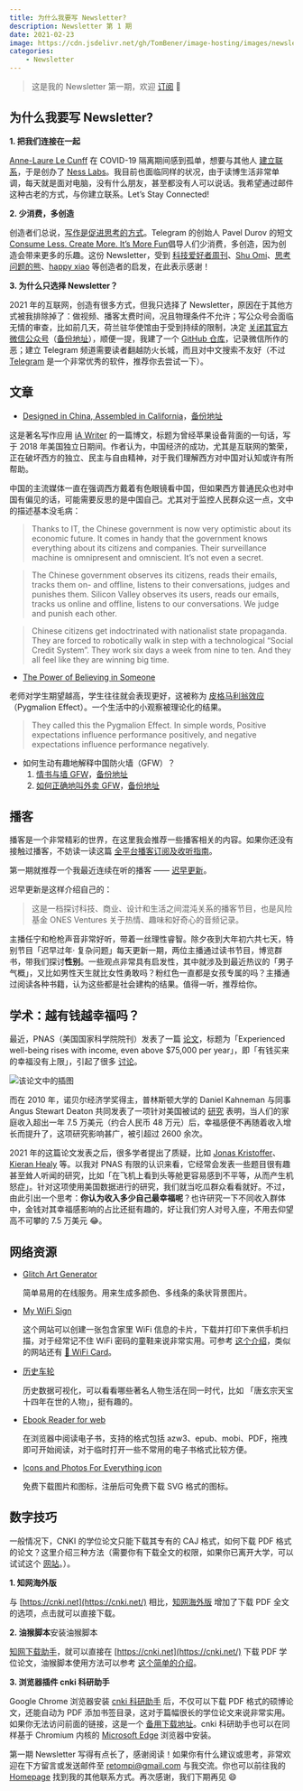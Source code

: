 ```yaml
---
title: 为什么我要写 Newsletter?
description: Newsletter 第 1 期
date: 2021-02-23
image: https://cdn.jsdelivr.net/gh/TomBener/image-hosting/images/newsletter-1-cover.jpg
categories:
    - Newsletter
---
```


> 这是我的 Newsletter 第一期，欢迎 [订阅](https://newsletter.retompi.com) 👏

## 为什么我要写 Newsletter?

**1. 把我们连接在一起**

[Anne-Laure Le Cunff](https://twitter.com/anthilemoon) 在 COVID-19 隔离期间感到孤单，想要与其他人 [建立联系](https://twitter.com/revue/status/1361692623522660354)，于是创办了 [Ness Labs](https://nesslabs.com/)。我目前也面临同样的状况，由于读博生活非常单调，每天就是面对电脑，没有什么朋友，甚至都没有人可以说话。我希望通过邮件这种古老的方式，与你建立联系。Let’s Stay Connected!

**2. 少消费，多创造**

创造者们总说，[写作是促进思考的方式](https://sspai.com/post/56147)。Telegram 的创始人 Pavel Durov 的短文 [Consume Less. Create More. It’s More Fun](https://telegra.ph/Consume-Less-Create-More-Its-More-Fun-12-04)倡导人们少消费，多创造，因为创造会带来更多的乐趣。这份 Newsletter，受到 [科技爱好者周刊](http://www.ruanyifeng.com/blog/weekly/)、[Shu Omi](https://www.youtube.com/channel/UC525q2RIufHjnaHOuIUFY9A)、[思考问题的熊](https://kaopubear.top/)、[happy xiao](https://happyxiao.com/) 等创造者的启发，在此表示感谢！

**3. 为什么只选择 Newsletter？**

2021 年的互联网，创造有很多方式，但我只选择了 Newsletter，原因在于其他方式被我排除掉了：做视频、播客太费时间，况且物理条件不允许；写公众号会面临无情的审查，比如前几天，荷兰驻华使馆由于受到持续的限制，决定 [关闭其官方微信公众号](https://mp.weixin.qq.com/s/E99UjVh4NMbShfREFyGxWA)（[备份地址](https://archive.vn/SGZtW)），顺便一提，我建了一个 [GitHub 仓库](https://github.com/TomBener/get-rid-of-wechat)，记录微信所作的恶；建立 Telegram 频道需要读者翻越防火长城，而且对中文搜索不友好（不过 [Telegram](https://telegram.org/) 是一个非常优秀的软件，推荐你去尝试一下）。

## 文章

- [Designed in China, Assembled in California](https://ia.net/topics/designed-in-china-assembled-in-california)，[备份地址](https://web.archive.org/web/20210130012842/https://ia.net/topics/designed-in-china-assembled-in-california)

这是著名写作应用 [iA Writer](https://ia.net/writer) 的一篇博文，标题为曾经苹果设备背面的一句话，写于 2018 年美国独立日期间。作者认为，中国经济的成功，尤其是互联网的繁荣，正在破坏西方的独立、民主与自由精神，对于我们理解西方对中国对认知或许有所帮助。

中国的主流媒体一直在强调西方戴着有色眼镜看中国，但如果西方普通民众也对中国有偏见的话，可能需要反思的是中国自己。尤其对于监控人民群众这一点，文中的描述基本没毛病：

> Thanks to IT, the Chinese government is now very optimistic about its economic future. It comes in handy that the government knows everything about its citizens and companies. Their surveillance machine is omnipresent and omniscient. It’s not even a secret.

> The Chinese government observes its citizens, reads their emails, tracks them on- and offline, listens to their conversations, judges and punishes them. Silicon Valley observes its users, reads our emails, tracks us online and offline, listens to our conversations. We judge and punish each other.

> Chinese citizens get indoctrinated with nationalist state propaganda. They are forced to robotically walk in step with a technological “Social Credit System”. They work six days a week from nine to ten. And they all feel like they are winning big time.

- [The Power of Believing in Someone](https://visualwisdom.substack.com/p/the-power-of-believing-in-someone)

老师对学生期望越高，学生往往就会表现更好，这被称为 [皮格马利翁效应](https://zh.wikipedia.org/wiki/皮格马利翁效应)（Pygmalion Effect）。一个生活中的小观察被理论化的结果。

> They called this the Pygmalion Effect. In simple words, Positive expectations influence performance positively, and negative expectations influence performance negatively.

- 如何生动有趣地解释中国防火墙（GFW）？
  1. [情书与墙 GFW](https://watchtower.link/break-the-great-firewall)，[备份地址](https://ipfs.io/ipfs/QmUgbLrJcw4HYLzWPN9EpWxWcYchNw6GHVwzSiABdq6Ptt)
  2. [如何正确地叫外卖 GFW](https://type.cyhsu.xyz/2018/02/how-to-request-a-takeout-behind-a-wall)，[备份地址](https://archive.vn/8sqTf)

## 播客

播客是一个非常精彩的世界，在这里我会推荐一些播客相关的内容。如果你还没有接触过播客，不妨读一读这篇 [全平台播客订阅及收听指南](https://sspai.com/post/57960)。

第一期就推荐一个我最近连续在听的播客 —— [迟早更新](https://podcast.weareones.com/)。

迟早更新是这样介绍自己的：

> 这是一档探讨科技、商业、设计和生活之间混沌关系的播客节目，也是风险基金 ONES Ventures 关于热情、趣味和好奇心的音频记录。

主播任宁和枪枪声音非常好听，带着一丝理性睿智。除夕夜到大年初六共七天，特别节目「迟早过年· 复杂问题」每天更新一期，两位主播通过读书节目，博览群书，带我们探讨**性别**。一些观点非常具有启发性，其中就涉及到最近热议的「男子气概」，又比如男性天生就比女性勇敢吗？粉红色一直都是女孩专属的吗？主播通过阅读各种书籍，认为这些都是社会建构的结果。值得一听，推荐给你。

## 学术：越有钱越幸福吗？

最近，PNAS（美国国家科学院院刊）发表了一篇 [论文](https://www.pnas.org/content/118/4/e2016976118)，标题为「Experienced well-being rises with income, even above $75,000 per year」，即「有钱买来的幸福没有上限」，引起了很多 [讨论](https://twitter.com/kurtjgray/status/1353799699053113344)。

![该论文中的插图](https://cdn.jsdelivr.net/gh/TomBener/image-hosting/images/pnas-income-figure.jpg)

而在 2010 年，诺贝尔经济学奖得主，普林斯顿大学的 Daniel Kahneman 与同事 Angus Stewart Deaton 共同发表了一项针对美国被试的 [研究](https://www.pnas.org/content/107/38/16489) 表明，当人们的家庭收入超出一年 7.5 万美元（约合人民币 48 万元）后，幸福感便不再随着收入增长而提升了，这项研究影响甚广，被引超过 2600 余次。

2021 年的这篇论文发表之后，很多学者提出了质疑，比如 [Jonas Kristoffer](https://lindeloev.net/new-pnas-paper-income-is-a-poor-way-to-improve-well-being)、[Kieran Healy](https://kieranhealy.org/blog/archives/2021/01/26/income-and-happiness) 等。以我对 PNAS 有限的认识来看，它经常会发表一些题目很有趣甚至耸人听闻的研究，比如「在飞机上看到头等舱更容易感到不平等，从而产生机怒症」。针对这项使用美国数据进行的研究，我们就当吃瓜群众看看就好。不过，由此引出一个思考：**你认为收入多少自己最幸福呢**？也许研究一下不同收入群体中，金钱对其幸福感影响的占比还挺有趣的，好让我们穷人对号入座，不用去仰望高不可攀的 7.5 万美元 😂。

## 网络资源

- [Glitch Art Generator](https://type.cyhsu.xyz/2018/02/how-to-request-a-takeout-behind-a-wall)

  简单易用的在线服务。用来生成多颜色、多线条的条状背景图片。

- [My WiFi Sign](https://www.mywifisign.com)

  这个网站可以创建一张包含家里 WiFi 信息的卡片，下载并打印下来供手机扫描，对于经常记不住 WiFi 密码的童鞋来说非常实用。可参考 [这个介绍](https://www.appinn.com/my-wifi-sign-online)，类似的网站还有 [📶 WiFi Card](https://wificard.bdw.to/)。

- [历史车轮](https://www.lishichelun.com)

  历史数据可视化，可以看看哪些著名人物生活在同一时代，比如 「唐玄宗天宝十四年在世的人物」，挺有趣的。

- [Ebook Reader for web](https://www.loudreader.com)

  在浏览器中阅读电子书，支持的格式包括 azw3、epub、mobi、PDF，拖拽即可开始阅读，对于临时打开一些不常用的电子书格式比较方便。

- [Icons and Photos For Everything icon](https://thenounproject.com)

  免费下载图片和图标，注册后可免费下载 SVG 格式的图标。

## 数字技巧

一般情况下，CNKI 的学位论文只能下载其专有的 CAJ 格式，如何下载 PDF 格式的论文？这里介绍三种方法（需要你有下载全文的权限，如果你已离开大学，可以试试这个 [网站](https://31sanyi.neocities.org/)。）。

**1. 知网海外版**

与 [https://cnki.net](https://cnki.net/) 相比，[知网海外版](https://oversea.cnki.net/) 增加了下载 PDF 全文的选项，点击就可以直接下载。

**2. 油猴脚本**安装油猴脚本

[知网下载助手](https://greasyfork.org/zh-CN/scripts/371938-知网下载助手)，就可以直接在 [https://cnki.net](https://cnki.net/) 下载 PDF 学位论文，油猴脚本使用方法可以参考 [这个简单的介绍](https://greasyfork.org/zh-CN)。

**3. 浏览器插件 cnki 科研助手**

Google Chrome 浏览器安装 [cnki 科研助手](https://chrome.google.com/webstore/detail/cnki-科研助手/negciknliikcmfcgegchjoemdmllgack) 后，不仅可以下载 PDF 格式的硕博论文，还能自动为 PDF 添加书签目录，这对于篇幅很长的学位论文来说非常实用。如果你无法访问前面的链接，这是一个 [备用下载地址](https://www.extfans.com/accessibility/negciknliikcmfcgegchjoemdmllgack)。cnki 科研助手也可以在同样基于 Chromium 内核的 [Microsoft Edge](https://microsoftedge.microsoft.com/addons/detail/cnki-科研助手/glmlcadjgbjigpnpfffbfiadppilojoj) 浏览器中安装。

第一期 Newsletter 写得有点长了，感谢阅读！如果你有什么建议或思考，非常欢迎在下方留言或发送邮件至 [retompi@gmail.com](mailto:retompi@gmail.com) 与我交流。你也可以前往我的 [Homepage](https://retompi.com) 找到我的其他联系方式。再次感谢，我们下期再见 😄️
